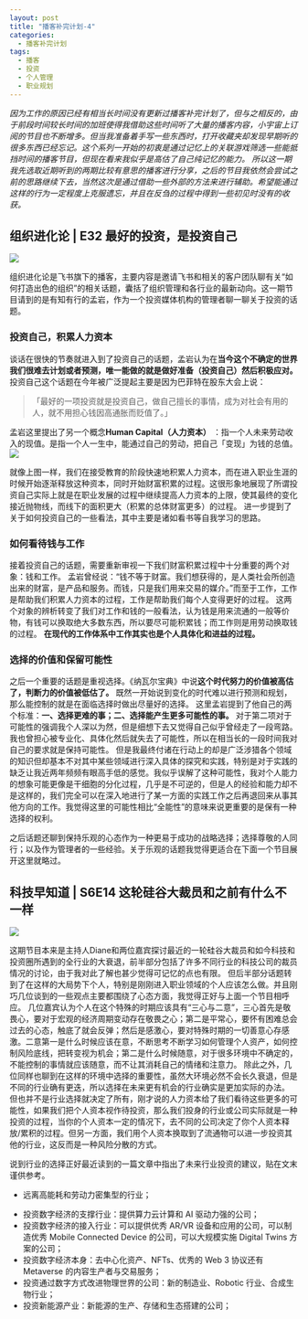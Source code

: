 ```yaml
---
layout: post
title: "播客补完计划-4"
categories:
  - 播客补完计划
tags:
  - 播客
  - 投资
  - 个人管理
  - 职业规划
---
```


*因为工作的原因已经有相当长时间没有更新过播客补完计划了，但与之相反的，由于前段时间较长时间的加班使得我借助这些时间听了大量的播客内容，小宇宙上订阅的节目也不断增多。但当我准备着手写一些东西时，打开收藏夹却发现早期听的很多东西已经忘记。这个系列一开始的初衷是通过记忆上的关联游戏筛选一些能抵挡时间的播客节目，但现在看来我似乎是高估了自己纯记忆的能力。
所以这一期我先选取近期听到的两期比较有意思的播客进行分享，之后的节目我依然会尝试之前的思路继续下去，当然这次是通过借助一些外部的方法来进行辅助。希望能通过这样的行为一定程度上克服遗忘，并且在反刍的过程中得到一些初见时没有的收获。*


## 组织进化论 | E32 最好的投资，是投资自己
![](image/微信图片_20220608230353.jpg)

组织进化论是飞书旗下的播客，主要内容是邀请飞书和相关的客户团队聊有关“如何打造出色的组织”的相关话题，囊括了组织管理和各行业的最新动向。这一期节目请到的是有知有行的孟岩，作为一个投资媒体机构的管理者聊一聊关于投资的话题。
### 投资自己，积累人力资本
谈话在很快的节奏就进入到了投资自己的话题，孟岩认为在**当今这个不确定的世界我们很难去计划或者预测，唯一能做的就是做好准备（投资自己）然后积极应对。** 投资自己这个话题在今年被广泛提起主要是因为巴菲特在股东大会上说：

>「最好的一项投资就是投资自己，做自己擅长的事情，成为对社会有用的人，就不用担心钱因高通胀而贬值了。」

孟岩这里提出了另一个概念**Human Capital（人力资本）** ：指一个人未来劳动收入的现值。是指一个人一生中，能通过自己的劳动，把自己「变现」为钱的总值。
![](image/7c27499f-a8e7-496c-a989-38831d15e966.png)

就像上图一样，我们在接受教育的阶段快速地积累人力资本，而在进入职业生涯的时候开始逐渐释放这种资本，同时开始财富积累的过程。这很形象地展现了所谓投资自己实际上就是在职业发展的过程中继续提高人力资本的上限，使其最终的变化接近抛物线，而线下的面积更大（积累的总体财富更多）的过程。
进一步提到了关于如何投资自己的一些看法，其中主要是诸如看书等自我学习的思路。

### 如何看待钱与工作
接着投资自己的话题，需要重新审视一下我们财富积累过程中十分重要的两个对象：钱和工作。
孟岩曾经说：“钱不等于财富。我们想获得的，是人类社会所创造出来的财富，是产品和服务。而钱，只是我们用来交易的媒介。”而至于工作，工作是帮助我们积累人力资本的过程，工作是帮助我们每个人变得更好的过程。
这两个对象的辨析转变了我们对工作和钱的一般看法，认为钱是用来流通的一般等价物，有钱可以换取绝大多数东西，所以要尽可能积累钱；而工作则是用劳动换取钱的过程。
**在现代的工作体系中工作其实也是个人具体化和进益的过程。**

### 选择的价值和保留可能性
之后一个重要的话题是重视选择。《纳瓦尔宝典》中说**这个时代努力的价值被高估了，判断力的价值被低估了。** 既然一开始说到变化的时代难以进行预测和规划，那么能控制的就是在面临选择时做出尽量好的选择。
这里孟岩提到了他自己的两个标准：**一、选择更难的事；二、选择能产生更多可能性的事。**
对于第二项对于可能性的强调我个人深以为然，但是细想下去又觉得自己似乎曾经走了一段弯路。我也曾担心被专业化、具体化然后就失去了可能性，所以在相当长的一段时间我对自己的要求就是保持可能性。
但是我最终付诸在行动上的却是广泛涉猎各个领域的知识但却基本不对其中某些领域进行深入具体的探究和实践，特别是对于实践的缺乏让我近两年频频有眼高手低的感觉。我似乎误解了这种可能性，我对个人能力的想象可能更像是干细胞的分化过程，几乎是不可逆的，但是人的经验和能力却不是这样的，我们完全可以在深入地进行了某一方面的实践工作之后再退回来从事其他方向的工作。我觉得这里的可能性相比“全能性”的意味来说更重要的是保有一种选择的权利。

之后话题还聊到保持乐观的心态作为一种更易于成功的战略选择；选择尊敬的人同行；以及作为管理者的一些经验。关于乐观的话题我觉得更适合在下面一个节目展开这里就略过。

## 科技早知道 | S6E14 这轮硅谷大裁员和之前有什么不一样
![](image/微信图片_20220608230405.png)

这期节目本来是主持人Diane和两位嘉宾探讨最近的一轮硅谷大裁员和如今科技和投资圈所遇到的全行业的大衰退，前半部分包括了许多不同行业的科技公司的裁员情况的讨论，由于我对此了解也甚少觉得可记忆的点也有限。
但后半部分话题转到了在这样的大局势下个人，特别是刚刚进入职业领域的个人应该怎么做。并且刚巧几位谈到的一些观点主要都围绕了心态方面，我觉得正好与上面一个节目相呼应。
几位嘉宾认为个人在这个特殊的时期应该具有“三心与二意”，三心首先是敬畏心，要对于宏观的经济周期变动存在敬畏之心；第二是平常心，要怀有困难总会过去的心态，触底了就会反弹；然后是感激心，要对特殊时期的一切善意心存感激。二意第一是什么时候应该在意，不断思考不断学习如何管理个人资产，如何控制风险底线，把转变视为机会；第二是什么时候随意，对于很多环境中不确定的，不能控制的事情就应该随意，而不让其消耗自己的情绪和注意力。
除此之外，几位同样也聊到在这样的环境中选择的重要性，虽然大环境必然不会长久衰退，但是不同的行业确有更迭，所以选择在未来更有机会的行业确实是更加实际的办法。
但也并不是行业选择就决定了所有，刚才说的人力资本给了我们看待这些更多的可能性，如果我们把个人资本视作待投资，那么我们投身的行业或公司实际就是一种投资的过程，当你的个人资本一定的情况下，去不同的公司决定了你个人资本释放/累积的过程。但另一方面，我们用个人资本换取到了流通物可以进一步投资其他的行业，这反而是一种风险分散的方式。

说到行业的选择正好最近读到的一篇文章中指出了未来行业投资的建议，贴在文末谨供参考。
-  远离高能耗和劳动力密集型的行业；
* 投资数字经济的支撑行业：提供算力云计算和 AI 驱动力强的公司；
* 投资数字经济的接入行业：可以提供优秀 AR/VR 设备和应用的公司，可以制造优秀 Mobile Connected Device 的公司，可以大规模实施 Digital Twins 方案的公司；
* 投资数字经济本身：去中心化资产、NFTs、优秀的 Web 3 协议还有 Metaverse 的内容生产者与交易服务；
* 投资通过数字方式改进物理世界的公司：新的制造业、Robotic 行业、合成生物行业；
* 投资新能源产业：新能源的生产、存储和生态搭建的公司；
